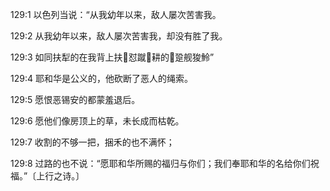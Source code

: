 <a id="1"></a>129:1  以色列当说：“从我幼年以来，敌人屡次苦害我。  

<a id="2"></a>129:2  从我幼年以来，敌人屡次苦害我，却没有胜了我。  

<a id="3"></a>129:3  如同扶犁的在我背上扶怼蹴耕的跫舰狻魿”  

<a id="4"></a>129:4  耶和华是公义的，他砍断了恶人的绳索。  

<a id="5"></a>129:5  愿恨恶锡安的都蒙羞退后。  

<a id="6"></a>129:6  愿他们像房顶上的草，未长成而枯乾。  

<a id="7"></a>129:7  收割的不够一把，捆禾的也不满怀；  

<a id="8"></a>129:8  过路的也不说：“愿耶和华所赐的福归与你们；我们奉耶和华的名给你们祝福。”〔上行之诗。〕  
